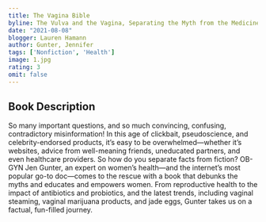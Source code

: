 ```yaml
---
title: The Vagina Bible
byline: The Vulva and the Vagina, Separating the Myth from the Medicine
date: "2021-08-08"
blogger: Lauren Hamann
author: Gunter, Jennifer
tags: ['Nonfiction', 'Health']
image: 1.jpg
rating: 3
omit: false
---
```


## Book Description

So many important questions, and so much convincing, confusing, contradictory misinformation! In this age of clickbait, pseudoscience, and celebrity-endorsed products, it’s easy to be overwhelmed—whether it’s websites, advice from well-meaning friends, uneducated partners, and even healthcare providers. So how do you separate facts from fiction? OB-GYN Jen Gunter, an expert on women’s health—and the internet’s most popular go-to doc—comes to the rescue with a book that debunks the myths and educates and empowers women. From reproductive health to the impact of antibiotics and probiotics, and the latest trends, including vaginal steaming, vaginal marijuana products, and jade eggs, Gunter takes us on a factual, fun-filled journey. 